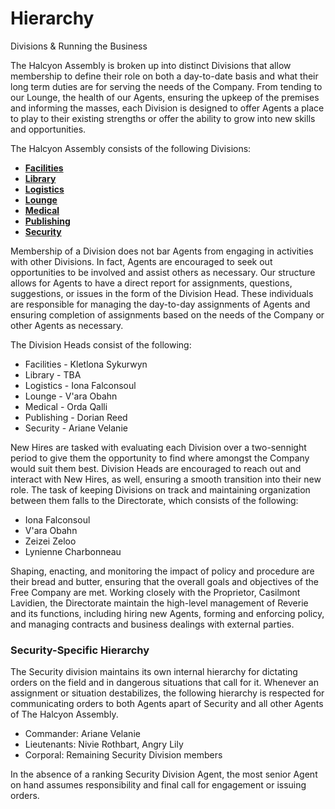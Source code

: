 <div id="title">
  <h1>Hierarchy</h1>
  <p>Divisions & Running the Business</p>
</div>

The Halcyon Assembly is broken up into distinct Divisions that allow membership to define their role on both a day-to-date basis and what their long term duties are for serving the needs of the Company. From tending to our Lounge, the health of our Agents, ensuring the upkeep of the premises and informing the masses, each Division is designed to offer Agents a place to play to their existing strengths or offer the ability to grow into new skills and opportunities.

The Halcyon Assembly consists of the following Divisions:

* **[Facilities](https://halcyon-assembly.enjin.com//facilities)**
* **[Library](https://halcyon-assembly.enjin.com//library)**
* **[Logistics](https://halcyon-assembly.enjin.com//logistics)**
* **[Lounge](https://halcyon-assembly.enjin.com//lounge)**
* **[Medical](https://halcyon-assembly.enjin.com//medical)**
* **[Publishing](https://halcyon-assembly.enjin.com/m/publishing)**
* **[Security](https://halcyon-assembly.enjin.com//security)**

Membership of a Division does not bar Agents from engaging in activities with other Divisions. In fact, Agents are encouraged to seek out opportunities to be involved and assist others as necessary. Our structure allows for Agents to have a direct report for assignments, questions, suggestions, or issues in the form of the Division Head. These individuals are responsible for managing the day-to-day assignments of Agents and ensuring completion of assignments based on the needs of the Company or other Agents as necessary.

The Division Heads consist of the following:

* Facilities - Kletlona Sykurwyn
* Library - TBA
* Logistics - Iona Falconsoul
* Lounge - V'ara Obahn
* Medical - Orda Qalli
* Publishing - Dorian Reed
* Security - Ariane Velanie

New Hires are tasked with evaluating each Division over a two-sennight period to give them the opportunity to find where amongst the Company would suit them best. Division Heads are encouraged to reach out and interact with New Hires, as well, ensuring a smooth transition into their new role. The task of keeping Divisions on track and maintaining organization between them falls to the Directorate, which consists of the following:

* Iona Falconsoul
* V'ara Obahn
* Zeizei Zeloo
* Lynienne Charbonneau

Shaping, enacting, and monitoring the impact of policy and procedure are their bread and butter, ensuring that the overall goals and objectives of the Free Company are met. Working closely with the Proprietor, Casilmont Lavidien, the Directorate maintain the high-level management of Reverie and its functions, including hiring new Agents, forming and enforcing policy, and managing contracts and business dealings with external parties.

### Security-Specific Hierarchy
The Security division maintains its own internal hierarchy for dictating orders on the field and in dangerous situations that call for it. Whenever an assignment or situation destabilizes, the following hierarchy is respected for communicating orders to both Agents apart of Security and all other Agents of The Halcyon Assembly.
* Commander: Ariane Velanie
* Lieutenants: Nivie Rothbart, Angry Lily
* Corporal: Remaining Security Division members

In the absence of a ranking Security Division Agent, the most senior Agent on hand assumes responsibility and final call for engagement or issuing orders.
